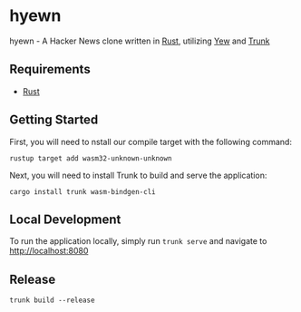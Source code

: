 # hyewn

hyewn - A Hacker News clone written in [Rust](https://www.rust-lang.org/), utilizing [Yew](https://yew.rs/) and [Trunk](https://trunkrs.dev/)

## Requirements

- [Rust](https://www.rust-lang.org/tools/install)

## Getting Started

First, you will need to nstall our compile target with the following command:

`rustup target add wasm32-unknown-unknown`

Next, you will need to install Trunk to build and serve the application:

`cargo install trunk wasm-bindgen-cli`

## Local Development

To run the application locally, simply run `trunk serve` and navigate to [http://localhost:8080](http://localhost:8080)

## Release

`trunk build --release`
